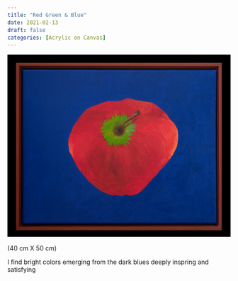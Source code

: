 ```yaml
---
title: "Red Green & Blue"
date: 2021-02-13
draft: false
categories: [Acrylic on Canvas]
---
```


![](red-Green-Blue-1.jpg)

(40 cm X 50 cm)

I find bright colors emerging from the dark blues deeply inspring and satisfying